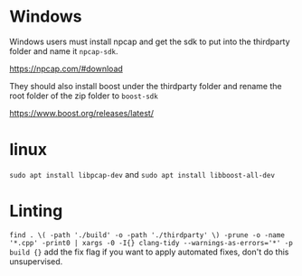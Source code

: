# Windows

Windows users must install npcap and get the sdk to put into the thirdparty folder and name it `npcap-sdk`.

https://npcap.com/#download

They should also install boost under the thirdparty folder and rename the root folder of the zip folder to `boost-sdk`

https://www.boost.org/releases/latest/

# linux

`sudo apt install libpcap-dev`
and
`sudo apt install libboost-all-dev`

# Linting
```find . \( -path './build' -o -path './thirdparty' \) -prune -o -name '*.cpp' -print0 | xargs -0 -I{} clang-tidy --warnings-as-errors='*' -p build {}```
add the fix flag if you want to apply automated fixes, don't do this unsupervised.
